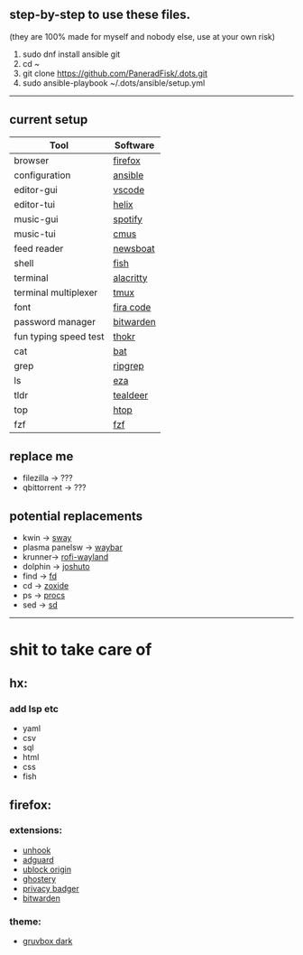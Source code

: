 ## step-by-step to use these files.
(they are 100% made for myself and nobody else, use at your own risk)
1. sudo dnf install ansible git
2. cd ~
3. git clone https://github.com/PaneradFisk/.dots.git
5. sudo ansible-playbook ~/.dots/ansible/setup.yml
***


## current setup
| Tool                     | Software                                               |
|--------------------------|--------------------------------------------------------|
| browser                  | [firefox](https://www.mozilla.org/en-US/firefox/)      |
| configuration            | [ansible](https://github.com/ansible/ansible)          |
| editor-gui               | [vscode](https://code.visualstudio.com/)               |
| editor-tui               | [helix](https://github.com/helix-editor/helix)         |
| music-gui                | [spotify](https://www.spotify.com)                     |
| music-tui                | [cmus](https://github.com/cmus/cmus)                   |
| feed reader              | [newsboat](https://github.com/newsboat/newsboat)       |
| shell                    | [fish](https://github.com/fish-shell/fish-shell)       |
| terminal                 | [alacritty](https://github.com/alacritty/alacritty)    |
| terminal multiplexer     | [tmux](https://github.com/tmux/tmux)                   |
| font                     | [fira code](https://github.com/tonsky/FiraCode)        |
| password manager         | [bitwarden](https://github.com/bitwarden)              |
| fun typing speed test    | [thokr](https://github.com/jrnxf/thokr)                |
| cat                      | [bat](https://github.com/sharkdp/bat)                  |
| grep                     | [ripgrep](https://github.com/BurntSushi/ripgrep)       |
| ls                       | [eza](https://github.com/eza-community/eza)            |
| tldr                     | [tealdeer](https://github.com/dbrgn/tealdeer)          |
| top                      | [htop](https://github.com/hishamhm/htop)               |
| fzf                      | [fzf](https://github.com/junegunn/fzf)


## replace me
- filezilla -> ???
- qbittorrent -> ???


## potential replacements
- kwin -> [sway](https://github.com/swaywm/sway)
- plasma panelsw -> [waybar](https://github.com/Alexays/Waybar)
- krunner-> [rofi-wayland](https://github.com/lbonn/rofi)
- dolphin -> [joshuto](https://github.com/kamiyaa/joshuto)
- find -> [fd](https://github.com/sharkdp/fd)
- cd -> [zoxide](https://github.com/ajeetdsouza/zoxide)
- ps -> [procs](https://github.com/dalance/procs)
- sed -> [sd](https://github.com/chmln/sd)



***
# shit to take care of
## hx:
### add lsp etc 
- yaml
- csv
- sql
- html
- css
- fish

## firefox:
### extensions:
- [unhook](https://unhook.app/)
- [adguard](https://adguard.com/en/welcome.html)
- [ublock origin](https://github.com/gorhill/uBlock#ublock-origin)
- [ghostery](https://www.ghostery.com/)
- [privacy badger](https://privacybadger.org/)
- [bitwarden](https://bitwarden.com/)
### theme:
- [gruvbox dark](https://codeberg.org/calvinchd/GruvboxDarkFirefoxTheme)

    
